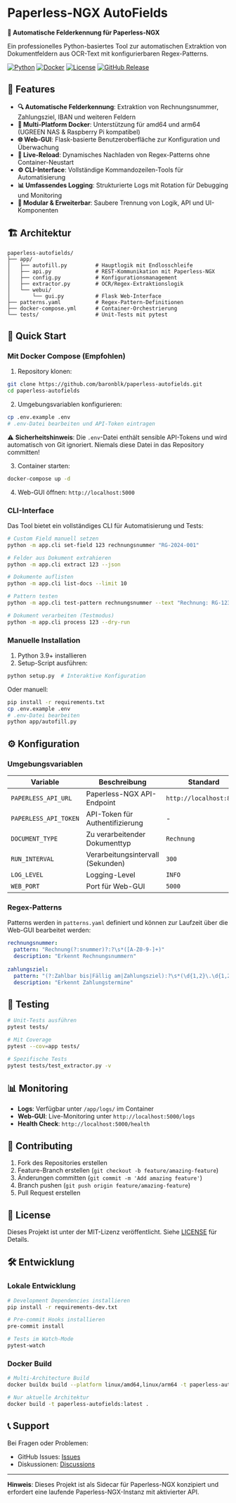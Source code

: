 # Paperless-NGX AutoFields

**🎯 Automatische Felderkennung für Paperless-NGX**

Ein professionelles Python-basiertes Tool zur automatischen Extraktion von Dokumentfeldern aus OCR-Text mit konfigurierbaren Regex-Patterns.

[![Python](https://img.shields.io/badge/Python-3.9%2B-blue.svg)](https://python.org)
[![Docker](https://img.shields.io/badge/Docker-Multi--Arch-blue.svg)](https://hub.docker.com)
[![License](https://img.shields.io/badge/License-MIT-green.svg)](LICENSE)
[![GitHub Release](https://img.shields.io/github/v/release/baronblk/paperless-autofields)](https://github.com/baronblk/paperless-autofields/releases)

## 🎯 Features

- **🔍 Automatische Felderkennung**: Extraktion von Rechnungsnummer, Zahlungsziel, IBAN und weiteren Feldern
- **🐳 Multi-Platform Docker**: Unterstützung für amd64 und arm64 (UGREEN NAS & Raspberry Pi kompatibel)
- **🌐 Web-GUI**: Flask-basierte Benutzeroberfläche zur Konfiguration und Überwachung
- **🔄 Live-Reload**: Dynamisches Nachladen von Regex-Patterns ohne Container-Neustart
- **⚙️ CLI-Interface**: Vollständige Kommandozeilen-Tools für Automatisierung
- **📊 Umfassendes Logging**: Strukturierte Logs mit Rotation für Debugging und Monitoring
- **🔧 Modular & Erweiterbar**: Saubere Trennung von Logik, API und UI-Komponenten

## 🏗️ Architektur

```
paperless-autofields/
├── app/
│   ├── autofill.py         # Hauptlogik mit Endlosschleife
│   ├── api.py              # REST-Kommunikation mit Paperless-NGX
│   ├── config.py           # Konfigurationsmanagement
│   ├── extractor.py        # OCR/Regex-Extraktionslogik
│   └── webui/
│       └── gui.py          # Flask Web-Interface
├── patterns.yaml           # Regex-Pattern-Definitionen
├── docker-compose.yml      # Container-Orchestrierung
└── tests/                  # Unit-Tests mit pytest
```

## 🚀 Quick Start

### Mit Docker Compose (Empfohlen)

1. Repository klonen:
```bash
git clone https://github.com/baronblk/paperless-autofields.git
cd paperless-autofields
```

2. Umgebungsvariablen konfigurieren:
```bash
cp .env.example .env
# .env-Datei bearbeiten und API-Token eintragen
```

⚠️ **Sicherheitshinweis**: Die `.env`-Datei enthält sensible API-Tokens und wird automatisch von Git ignoriert. Niemals diese Datei in das Repository committen!

3. Container starten:
```bash
docker-compose up -d
```

4. Web-GUI öffnen: `http://localhost:5000`

### CLI-Interface

Das Tool bietet ein vollständiges CLI für Automatisierung und Tests:

```bash
# Custom Field manuell setzen
python -m app.cli set-field 123 rechnungsnummer "RG-2024-001"

# Felder aus Dokument extrahieren
python -m app.cli extract 123 --json

# Dokumente auflisten
python -m app.cli list-docs --limit 10

# Pattern testen
python -m app.cli test-pattern rechnungsnummer --text "Rechnung: RG-123"

# Dokument verarbeiten (Testmodus)
python -m app.cli process 123 --dry-run
```

### Manuelle Installation

1. Python 3.9+ installieren
2. Setup-Script ausführen:
```bash
python setup.py  # Interaktive Konfiguration
```

Oder manuell:
```bash
pip install -r requirements.txt
cp .env.example .env
# .env-Datei bearbeiten
python app/autofill.py
```

## ⚙️ Konfiguration

### Umgebungsvariablen

| Variable | Beschreibung | Standard |
|----------|--------------|----------|
| `PAPERLESS_API_URL` | Paperless-NGX API-Endpoint | `http://localhost:8000` |
| `PAPERLESS_API_TOKEN` | API-Token für Authentifizierung | - |
| `DOCUMENT_TYPE` | Zu verarbeitender Dokumenttyp | `Rechnung` |
| `RUN_INTERVAL` | Verarbeitungsintervall (Sekunden) | `300` |
| `LOG_LEVEL` | Logging-Level | `INFO` |
| `WEB_PORT` | Port für Web-GUI | `5000` |

### Regex-Patterns

Patterns werden in `patterns.yaml` definiert und können zur Laufzeit über die Web-GUI bearbeitet werden:

```yaml
rechnungsnummer:
  pattern: "Rechnung(?:snummer)?:?\s*([A-Z0-9-]+)"
  description: "Erkennt Rechnungsnummern"
  
zahlungsziel:
  pattern: "(?:Zahlbar bis|Fällig am|Zahlungsziel):?\s*(\d{1,2}\.\d{1,2}\.\d{4})"
  description: "Erkennt Zahlungstermine"
```

## 🧪 Testing

```bash
# Unit-Tests ausführen
pytest tests/

# Mit Coverage
pytest --cov=app tests/

# Spezifische Tests
pytest tests/test_extractor.py -v
```

## 📊 Monitoring

- **Logs**: Verfügbar unter `/app/logs/` im Container
- **Web-GUI**: Live-Monitoring unter `http://localhost:5000/logs`
- **Health Check**: `http://localhost:5000/health`

## 🤝 Contributing

1. Fork des Repositories erstellen
2. Feature-Branch erstellen (`git checkout -b feature/amazing-feature`)
3. Änderungen committen (`git commit -m 'Add amazing feature'`)
4. Branch pushen (`git push origin feature/amazing-feature`)
5. Pull Request erstellen

## 📝 License

Dieses Projekt ist unter der MIT-Lizenz veröffentlicht. Siehe [LICENSE](LICENSE) für Details.

## 🛠️ Entwicklung

### Lokale Entwicklung

```bash
# Development Dependencies installieren
pip install -r requirements-dev.txt

# Pre-commit Hooks installieren
pre-commit install

# Tests im Watch-Mode
pytest-watch
```

### Docker Build

```bash
# Multi-Architecture Build
docker buildx build --platform linux/amd64,linux/arm64 -t paperless-autofields:latest .

# Nur aktuelle Architektur
docker build -t paperless-autofields:latest .
```

## 📞 Support

Bei Fragen oder Problemen:
- GitHub Issues: [Issues](https://github.com/baronblk/paperless-autofields/issues)
- Diskussionen: [Discussions](https://github.com/baronblk/paperless-autofields/discussions)

---

**Hinweis**: Dieses Projekt ist als Sidecar für Paperless-NGX konzipiert und erfordert eine laufende Paperless-NGX-Instanz mit aktivierter API.
